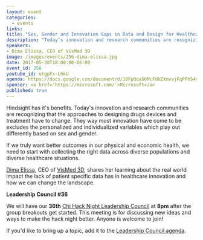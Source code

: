```yaml
---
layout: event
categories:
  - events
links:
title: "Sex, Gender and Innovation Gaps in Data and Design for Healthcare"
description: "Today’s innovation and research communities are recognizing that the approaches to designing drugs devices and treatment have to change. They way most innovation have come to be excludes the personalized and individualized variables which play out differently based on sex and gender.  Dima Elissa, CEO of VisMed 3D, shares her learning about the real world impact the lack of patient specific data has in healthcare innovation and how we can change the landscape."
speakers:
- Dima Elissa, CEO of VisMed 3D
image: /images/events/256-dima-elissa.jpg
date: 2017-05-30T18:00:00-06:00
event_id: 256
youtube_id: utgpFx-LhkU
agenda: https://docs.google.com/document/d/10FpQoa56McFdUZXmvvjFqPFh54yWEBKfJkf4RT20M4g/edit#
sponsor: <a href='https://microsoft.com/'>Microsoft</a>
published: true
---
```


Hindsight has it's benefits. Today's innovation and research communities are recognizing that the approaches to designing drugs devices and treatment have to change. They way most innovation have come to be excludes the personalized and individualized variables which play out differently based on sex and gender. 

If we truly want better outcomes in our physical and economic health, we need to start with collecting the right data across diverse populations and diverse healthcare situations.

[Dima Elissa](https://twitter.com/dimaelissa), CEO of [VisMed 3D](http://vismed3d.com/), shares her learning about the real world impact the lack of patient specific data has in healthcare innovation and how we can change the landscape. 

**Leadership Council #36**

We will have our **36th** [Chi Hack Night Leadership Council](http://chihacknight.org/leadership-council.html) at **8pm** after the group breakouts get started. This meeting is for discussing new ideas and ways to make the hack night better. Anyone is welcome to join! 

If you'd like to bring up a topic, add it to the [Leadership Council agenda](https://docs.google.com/document/d/1Bro_0M9ih2OR9y2JOCcQd3FxmIcojvIBQqWUhJT1zHY/edit#).